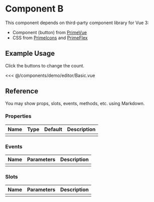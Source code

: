 <script setup>
import Basic from './demo/editor/Basic.vue'
</script>

# Component B

This component depends on third-party component library for Vue 3:

- Component (button) from [PrimeVue](https://www.primefaces.org/primevue/)
- CSS from [PrimeIcons](https://www.primefaces.org/showcase/icons.xhtml) and [PrimeFlex](https://www.primefaces.org/primeflex/)

## Example Usage

Click the buttons to change the count.

<DemoContainer>
  <Basic/>
</DemoContainer>

<<< @/components/demo/editor/Basic.vue

## Reference

You may show props, slots, events, methods, etc. using Markdown.

### Properties

| Name | Type | Default | Description |
| ---- | ---- | ------- | ----------- |
|      |      |         |             |

### Events

| Name | Parameters | Description |
| ---- | ---------- | ----------- |
|      |            |             |

### Slots

| Name | Parameters | Description |
| ---- | ---------- | ----------- |
|      |            |             |
